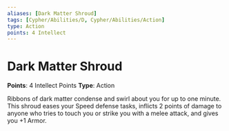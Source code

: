 ```yaml
---
aliases: [Dark Matter Shroud]
tags: [Cypher/Abilities/D, Cypher/Abilities/Action]
type: Action
points: 4 Intellect
---
```


# Dark Matter Shroud

**Points**: 4 Intellect Points
**Type**: Action

Ribbons of dark matter condense and swirl about you for up to one minute. This shroud eases your Speed defense tasks, inflicts 2 points of damage to anyone who tries to touch you or strike you with a melee attack, and gives you +1 Armor.
